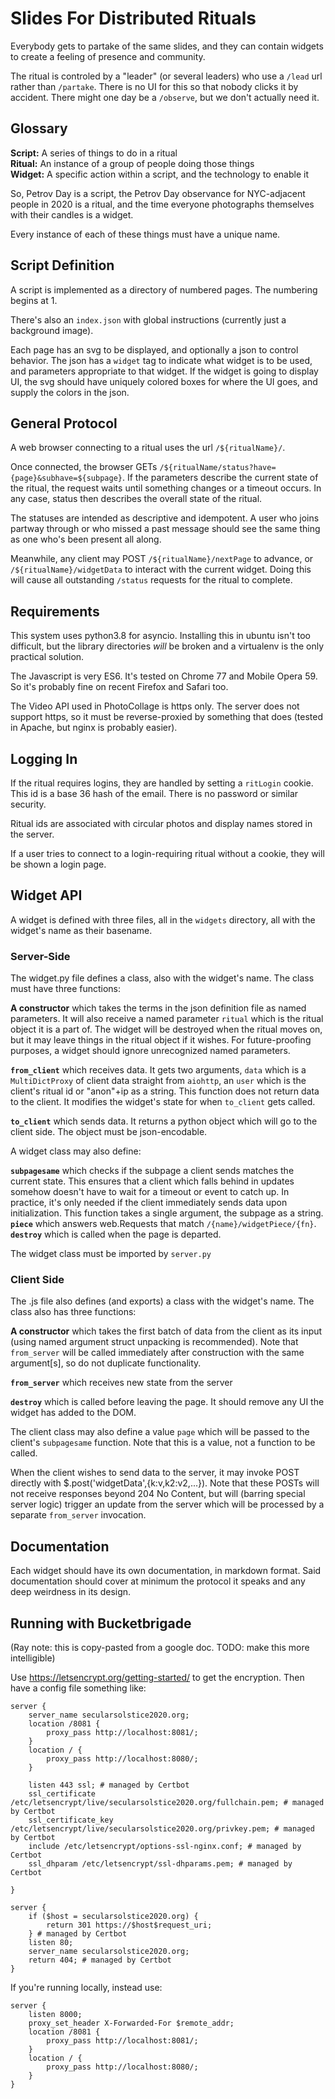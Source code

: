 # Slides For Distributed Rituals

Everybody gets to partake of the same slides, and they can contain
widgets to create a feeling of presence and community.

The ritual is controled by a "leader" (or several leaders) who use a
`/lead` url rather than `/partake`.  There is no UI for this so that
nobody clicks it by accident.  There might one day be a `/observe`,
but we don't actually need it.

## Glossary

**Script:** A series of things to do in a ritual    
**Ritual:** An instance of a group of people doing those things    
**Widget:** A specific action within a script, and the technology to
enable it

So, Petrov Day is a script, the Petrov Day observance for NYC-adjacent
people in 2020 is a ritual, and the time everyone photographs
themselves with their candles is a widget.

Every instance of each of these things must have a unique name.

## Script Definition

A script is implemented as a directory of numbered pages.  The
numbering begins at 1.

There's also an `index.json` with global instructions (currently just
a background image).

Each page has an svg to be displayed, and optionally a json to control
behavior.  The json has a `widget` tag to indicate what widget is to
be used, and parameters appropriate to that widget.  If the widget is
going to display UI, the svg should have uniquely colored boxes for
where the UI goes, and supply the colors in the json.

## General Protocol

A web browser connecting to a ritual uses the url `/${ritualName}/`.  

Once connected, the browser GETs
`/${ritualName/status?have={page}&subhave=${subpage}`.  If the
parameters describe the current state of the ritual, the request waits
until something changes or a timeout occurs.  In any case, status then
describes the overall state of the ritual.

The statuses are intended as descriptive and idempotent.  A user who
joins partway through or who missed a past message should see the same
thing as one who's been present all along.

Meanwhile, any client may POST `/${ritualName}/nextPage` to advance,
or `/${ritualName}/widgetData` to interact with the current widget.
Doing this will cause all outstanding `/status` requests for the
ritual to complete.

## Requirements

This system uses python3.8 for asyncio.  Installing this in ubuntu
isn't too difficult, but the library directories *will* be broken and
a virtualenv is the only practical solution.

The Javascript is very ES6.  It's tested on Chrome 77 and
Mobile Opera 59.  So it's probably fine on recent Firefox and Safari
too.

The Video API used in PhotoCollage is https only.  The server does not
support https, so it must be reverse-proxied by something that does
(tested in Apache, but nginx is probably easier).

## Logging In

If the ritual requires logins, they are handled by setting a
`ritLogin` cookie.  This id is a base 36 hash of the email.  There is
no password or similar security.

Ritual ids are associated with circular photos and display names
stored in the server.

If a user tries to connect to a login-requiring ritual without a
cookie, they will be shown a login page.

## Widget API

A widget is defined with three files, all in the `widgets` directory,
all with the widget's name as their basename.

### Server-Side

The widget.py file defines a class, also with the widget's name.  The
class must have three functions:

**A constructor** which takes the terms in the json definition file as
  named parameters.  It will also receive a named parameter `ritual`
  which is the ritual object it is a part of.  The widget will be
  destroyed when the ritual moves on, but it may leave things in the
  ritual object if it wishes.  For future-proofing purposes, a widget
  should ignore unrecognized named parameters.

**`from_client`** which receives data.  It gets two arguments, `data`
  which is a `MultiDictProxy` of client data straight from `aiohttp`,
  an `user` which is the client's ritual id or "anon"+ip as a string.
  This function does not return data to the client.  It modifies the
  widget's state for when `to_client` gets called.

**`to_client`** which sends data.  It returns a python object which
  will go to the client side.  The object must be json-encodable.

A widget class may also define:

**`subpagesame`** which checks if the subpage a client sends matches
  the current state.  This ensures that a client which falls behind in
  updates somehow doesn't have to wait for a timeout or event to catch
  up.  In practice, it's only needed if the client immediately sends
  data upon initialization.  This function takes a single argument,
  the subpage as a string.
**`piece`** which answers web.Requests that match `/{name}/widgetPiece/{fn}`.
**`destroy`** which is called when the page is departed.

The widget class must be imported by `server.py`

### Client Side

The .js file also defines (and exports) a class with the widget's name.  The class
also has three functions:

**A constructor** which takes the first batch of data from the client
  as its input (using named argument struct unpacking is
  recommended).  Note that `from_server` will be called immediately
  after construction with the same argument[s], so do not duplicate
  functionality.

**`from_server`** which receives new state from the server

**`destroy`** which is called before leaving the page.  It should
  remove any UI the widget has added to the DOM.

The client class may also define a value `page` which will be passed
to the client's `subpagesame` function.  Note that this is a value,
not a function to be called.

When the client wishes to send data to the server, it may invoke POST
directly with $.post('widgetData',{k:v,k2:v2,...}).  Note that these
POSTs will not receive responses beyond 204 No Content, but will
(barring special server logic) trigger an update from the server which
will be processed by a separate `from_server` invocation.

## Documentation

Each widget should have its own documentation, in markdown format.
Said documentation should cover at minimum the protocol it speaks and
any deep weirdness in its design.

## Running with Bucketbrigade
(Ray note: this is copy-pasted from a google doc. TODO: make this more intelligible)

Use https://letsencrypt.org/getting-started/ to get the encryption.  Then have a config file something like:

```
server {
    server_name secularsolstice2020.org;
    location /8081 {
        proxy_pass http://localhost:8081/;
    }
    location / {
        proxy_pass http://localhost:8080/;
    }

    listen 443 ssl; # managed by Certbot
    ssl_certificate /etc/letsencrypt/live/secularsolstice2020.org/fullchain.pem; # managed by Certbot
    ssl_certificate_key /etc/letsencrypt/live/secularsolstice2020.org/privkey.pem; # managed by Certbot
    include /etc/letsencrypt/options-ssl-nginx.conf; # managed by Certbot
    ssl_dhparam /etc/letsencrypt/ssl-dhparams.pem; # managed by Certbot

}

server {
    if ($host = secularsolstice2020.org) {
        return 301 https://$host$request_uri;
    } # managed by Certbot
    listen 80;
    server_name secularsolstice2020.org;
    return 404; # managed by Certbot
}
```

If you're running locally, instead use:

```
server {
    listen 8000;
    proxy_set_header X-Forwarded-For $remote_addr;
    location /8081 {
        proxy_pass http://localhost:8081/;
    }
    location / {
        proxy_pass http://localhost:8080/;
    }
}
```
